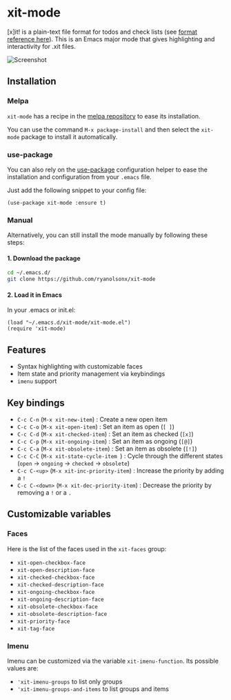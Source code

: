 # xit-mode

[x]it! is a plain-text file format for todos and check lists (see [format reference here](https://xit.jotaen.net/)). This is an Emacs major mode that gives highlighting and interactivity for .xit files.

![Screenshot](https://raw.githubusercontent.com/ryanolsonx/xit-mode/main/screenshot.png "Screenshot of Emacs [x]it!")

## Installation

### Melpa

`xit-mode` has a recipe in the [melpa repository](https://github.com/melpa/melpa) to ease its installation.

You can use the command `M-x package-install` and then select the `xit-mode` package to install it automatically.

### use-package

You can also rely on the [use-package](https://github.com/jwiegley/use-package) configuration helper to ease the installation and configuration from your `.emacs` file.

Just add the following snippet to your config file:

``` elisp
(use-package xit-mode :ensure t)
```

### Manual

Alternatively, you can still install the mode manually by following these steps:

#### 1. Download the package

```bash
cd ~/.emacs.d/
git clone https://github.com/ryanolsonx/xit-mode
```

#### 2. Load it in Emacs

In your .emacs or init.el:

```elisp
(load "~/.emacs.d/xit-mode/xit-mode.el")
(require 'xit-mode)
```

## Features

- Syntax highlighting with customizable faces
- Item state and priority management via keybindings
- `imenu` support

## Key bindings

- `C-c C-n` (`M-x xit-new-item`) : Create a new open item
- `C-c C-o` (`M-x xit-open-item`) : Set an item as open (`[ ]`)
- `C-c C-d` (`M-x xit-checked-item`) : Set an item as checked (`[x]`)
- `C-c C-p` (`M-x xit-ongoing-item`) : Set an item as ongoing (`[@]`)
- `C-c C-a` (`M-x xit-obsolete-item`) : Set an item as obsolete (`[!]`)
- `C-c C-C` (`M-x xit-state-cycle-item `) : Cycle through the different states (`open` -> `ongoing` -> `checked` -> `obsolete`)
- `C-c C-<up>` (`M-x xit-inc-priority-item`) : Increase the priority by adding a `!`
- `C-c C-<down>` (`M-x xit-dec-priority-item`) : Decrease the priority by removing a `!` or a `.`

## Customizable variables

### Faces

Here is the list of the faces used in the `xit-faces` group:

- `xit-open-checkbox-face`
- `xit-open-description-face`
- `xit-checked-checkbox-face`
- `xit-checked-description-face`
- `xit-ongoing-checkbox-face`
- `xit-ongoing-description-face`
- `xit-obsolete-checkbox-face`
- `xit-obsolete-description-face`
- `xit-priority-face`
- `xit-tag-face`

### Imenu

Imenu can be customized via the variable `xit-imenu-function`. Its possible values are:

- `'xit-imenu-groups` to list only groups
- `'xit-imenu-groups-and-items` to list groups and items

